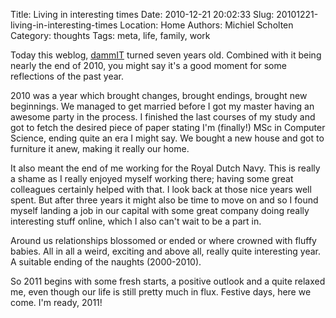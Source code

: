 Title: Living in interesting times
Date: 2010-12-21 20:02:33
Slug: 20101221-living-in-interesting-times
Location: Home
Authors: Michiel Scholten
Category: thoughts
Tags: meta, life, family, work

<p>Today this weblog, <a href="http://dammit.nl/">dammIT</a> turned seven years old. Combined with it being nearly the end of 2010, you might say it's a good moment for some reflections of the past year.</p>

<p>2010 was a year which brought changes, brought endings, brought new beginnings. We managed to get married before I got my master having an awesome party in the process. I finished the last courses of my study and got to fetch the desired piece of paper stating I'm (finally!) MSc in Computer Science, ending quite an era I might say. We bought a new house and got to furniture it anew, making it really our home.</p>

<p>It also meant the end of me working for the Royal Dutch Navy. This is really a shame as I really enjoyed myself working there; having some great colleagues certainly helped with that. I look back at those nice years well spent. But after three years it might also be time to move on and so I found myself landing a job in our capital with some great company doing really interesting stuff online, which I also can't wait to be a part in.</p>

<p>Around us relationships blossomed or ended or where crowned with fluffy babies. All in all a weird, exciting and above all, really quite interesting year. A suitable ending of the naughts (2000-2010).</p>

<p>So 2011 begins with some fresh starts, a positive outlook and a quite relaxed me, even though our life is still pretty much in flux. Festive days, here we come. I'm ready, 2011!</p>
